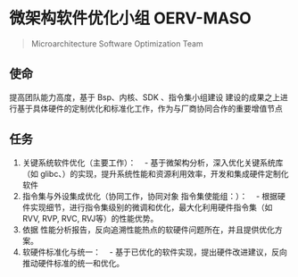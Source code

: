 # 微架构软件优化小组 **OERV-MASO**

> Microarchitecture Software Optimization Team

## 使命

提高团队能力高度，基于 Bsp、内核、SDK 、指令集小组建设 建设的成果之上进行基于具体硬件的定制优化和标准化工作，作为与厂商协同合作的重要增值节点

## 任务

1. 关键系统软件优化（主要工作）：
   - 基于微架构分析，深入优化关键系统库（如 glibc、）的实现，提升系统性能和资源利用效率，开发和集成硬件定制化软件
2. 指令集与外设集成优化（协同工作，协同对象 指令集使能组：）：
   - 根据硬件实现细节，进行指令集级别的微调和优化，最大化利用硬件指令集（如 RVV, RVP, RVC, RVJ等）的性能优势。
3. 依据 性能分析报告，反向追溯性能热点的软硬件问题所在，并且提供优化方案。
4. 软硬件标准化与统一：
   - 基于已优化的软件实现，提出硬件改进建议，反向推动硬件标准的统一和优化。
